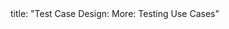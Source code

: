 <frontmatter>
title: "Test Case Design: More: Testing Use Cases"
</frontmatter>

<include src="index-body.md" boilerplate />
